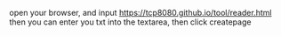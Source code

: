 open your browser, and input https://tcp8080.github.io/tool/reader.html
then you can enter you txt into the textarea, then click createpage
